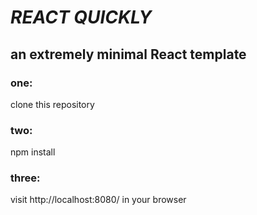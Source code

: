 # *REACT QUICKLY*
## an extremely minimal React template

### one:
clone this repository

### two:
npm install

### three:
visit http://localhost:8080/ in your browser
